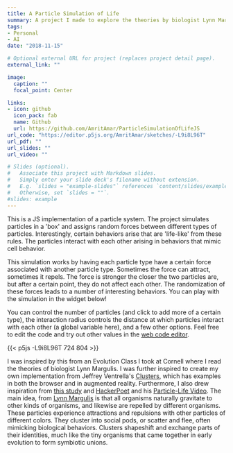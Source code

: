 ```yaml
---
title: A Particle Simulation of Life
summary: A project I made to explore the theories by biologist Lynn Margulis.
tags:
- Personal
- AI
date: "2018-11-15"

# Optional external URL for project (replaces project detail page).
external_link: ""

image:
  caption: ""
  focal_point: Center

links:
- icon: github
  icon_pack: fab
  name: Github
  url: https://github.com/AmritAmar/ParticleSimulationOfLifeJS
url_code: "https://editor.p5js.org/AmritAmar/sketches/-L9i8L96T"
url_pdf: ""
url_slides: ""
url_video: ""

# Slides (optional).
#   Associate this project with Markdown slides.
#   Simply enter your slide deck's filename without extension.
#   E.g. `slides = "example-slides"` references `content/slides/example-slides.md`.
#   Otherwise, set `slides = ""`.
#slides: example
---
```


This is a JS implementation of a particle system. The project simulates particles in a 'box' and assigns random forces between different types of particles. Interestingly, certain behaviors arise that are 'life-like' from these rules. The particles interact with each other arising in behaviors that mimic cell behavior. 

This simulation works by having each particle type have a certain force associated with another particle type. Sometimes the force can attract, sometimes it repels. The force is stronger the closer the two particles are, but after a certain point, they do not affect each other. The randomization of these forces leads to a number of interesting behaviors. You can play with the simulation in the widget below!

You can control the number of particles (and click to add more of a certain type), the interaction radius controls the distance at which particles interact with each other (a global variable here), and a few other options. Feel free to edit the code and try out other values in the [web code editor](https://editor.p5js.org/AmritAmar/sketches/-L9i8L96T).

{{< p5js -L9i8L96T 724 804 >}}

I was inspired by this from an Evolution Class I took at Cornell where I read the theories of biologist Lynn Margulis. I was further inspired to create my own implementation from Jeffrey Ventrella's [Clusters](http://www.ventrella.com/Clusters/), which has examples in both the browser and in augmented reality. Furthermore, I also drew inspiration from [this study](http://zool33.uni-graz.at/artlife/PPS) and [HackerPoet](https://github.com/HackerPoet/) and his [Particle-Life Video](https://www.youtube.com/watch?v=Z_zmZ23grXE). The main idea, from [Lynn Margulis](https://evolution.berkeley.edu/evolibrary/article/history_24) is that all organisms naturally gravitate to other kinds of organisms, and likewise are repelled by different organisms. These particles experience attractions and repulsions with other particles of different colors. They cluster into social pods, or scatter and flee, often mimicking biological behaviors. Clusters shapeshift and exchange parts of their identities, much like the tiny organisms that came together in early evolution to form symbiotic unions.